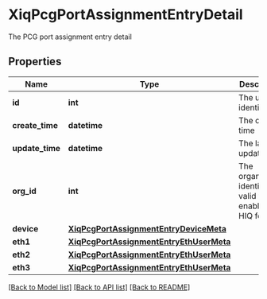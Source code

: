 # XiqPcgPortAssignmentEntryDetail

The PCG port assignment entry detail
## Properties
Name | Type | Description | Notes
------------ | ------------- | ------------- | -------------
**id** | **int** | The unique identifier | 
**create_time** | **datetime** | The create time | 
**update_time** | **datetime** | The last update time | 
**org_id** | **int** | The organization identifier, valid when enabling HIQ feature | [optional] 
**device** | [**XiqPcgPortAssignmentEntryDeviceMeta**](XiqPcgPortAssignmentEntryDeviceMeta.md) |  | [optional] 
**eth1** | [**XiqPcgPortAssignmentEntryEthUserMeta**](XiqPcgPortAssignmentEntryEthUserMeta.md) |  | [optional] 
**eth2** | [**XiqPcgPortAssignmentEntryEthUserMeta**](XiqPcgPortAssignmentEntryEthUserMeta.md) |  | [optional] 
**eth3** | [**XiqPcgPortAssignmentEntryEthUserMeta**](XiqPcgPortAssignmentEntryEthUserMeta.md) |  | [optional] 

[[Back to Model list]](../README.md#documentation-for-models) [[Back to API list]](../README.md#documentation-for-api-endpoints) [[Back to README]](../README.md)


